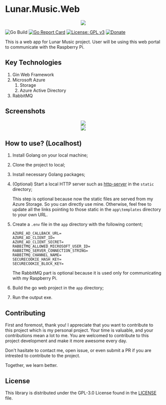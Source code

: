 # Lunar.Music.Web

<div align="center">
    <img src="https://gclstorage.blob.core.windows.net/images/Lunar.Music.Web-banner.png" />
</div>

![Go Build](https://github.com/goh-chunlin/Lunar.Music.Web/workflows/Go%20Build/badge.svg?branch=main)
[![Go Report Card](https://goreportcard.com/badge/github.com/goh-chunlin/Lunar.Music.Web)](https://goreportcard.com/report/github.com/goh-chunlin/Lunar.Music.Web)
[![License: GPL v3](https://img.shields.io/badge/License-GPLv3-blue.svg)](https://www.gnu.org/licenses/gpl-3.0)
[![Donate](https://img.shields.io/badge/$-donate-ff69b4.svg)](https://www.buymeacoffee.com/chunlin)

This is a web app for Lunar Music project. User will be using this web portal to communicate with the Raspberry Pi.

## Key Technologies ##
1. Gin Web Framework
1. Microsoft Azure
   1. Storage
   1. Azure Active Directory
1. RabbitMQ

## Screenshots ##
<div align="center">
    <img src="https://gclstorage.blob.core.windows.net/images/Lunar.Music.Web-screenshot-01.png" />
</div>

<div align="center">
    <img src="https://gclstorage.blob.core.windows.net/images/Lunar.Music.Web-screenshot-02.png" />
</div>

## How to use? (Localhost) ##

1. Install Golang on your local machine;
1. Clone the project to local;
1. Install necessary Golang packages;
1. (Optional) Start a local HTTP server such as [http-server](https://www.npmjs.com/package/http-server) in the `static` directory;

   This step is optional because now the static files are served from my Azure Storage. So you can directly use mine. Otherwise, feel free to update all the links pointing to those static in the `app\templates` directory to your own URL.
1. Create a `.env` file in the `app` directory with the following content;
   ```
   AZURE_AD_CALLBACK_URL=
   AZURE_AD_CLIENT_ID=
   AZURE_AD_CLIENT_SECRET=
   RABBITMQ_ALLOWED_MICROSOFT_USER_ID=
   RABBITMQ_SERVER_CONNECTION_STRING=
   RABBITMQ_CHANNEL_NAME=
   SECURECOOKIE_HASH_KEY=
   SECURECOOKIE_BLOCK_KEY=
   ```
   
   The RabbitMQ part is optional because it is used only for communicating with my Raspberry Pi.
1. Build the go web project in the `app` directory;
1. Run the output exe.

## Contributing ##
First and foremost, thank you! I appreciate that you want to contribute to this project which is my personal project. Your time is valuable, and your contributions mean a lot to me. You are welcomed to contribute to this project development and make it more awesome every day.

Don't hasitate to contact me, open issue, or even submit a PR if you are intrested to contribute to the project.

Together, we learn better.

## License ##

This library is distributed under the GPL-3.0 License found in the [LICENSE](./LICENSE) file.
